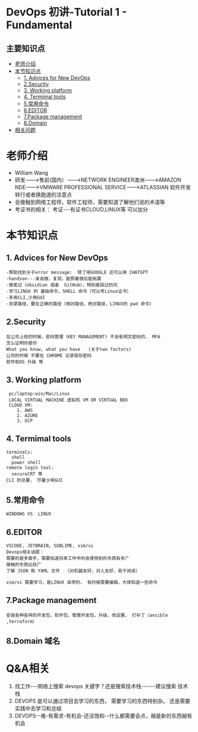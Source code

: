 # DevOps 初讲-Tutorial 1 - Fundamental
## 主要知识点
  - [老师介绍](#老师介绍)
  - [本节知识点](#本节知识点)
    - [1. Advices for New DevOps](#advices-for-new-devops)
    - [2.Security](#security)
    - [3. Working platform](#working-platform)
    - [4. Termimal tools](#termimal-tools)
    - [5.常用命令](#常用命令)
    - [6.EDITOR](#editor)
    - [7.Package management](#package-management)
    - [8.Domain](#domain)
 - [相关问题](#相关问题)



# 老师介绍
 - William Wang
 - 研发--->售前(国内）--->NETWORK ENGINEER澳洲--->AMAZON NDE--->VMWARE PROFESSIONAL SERVICE--->ATLASSIAN 软件开发 
  转行或者换跑道的注意点
  - 会接触到网络工程师，软件工程师，需要知道了解他们说的术语等
  - 考证书的相关：
     考证---有证书CLOUD,LINUX等 可以加分

# 本节知识点
## 1. Advices for New DevOps

    -帮助找到关于error message:  除了用GOOGLE 还可以用 CHATGPT
    -handson---亲自做，复现，能照着做后能拓展
    -做笔记（obsidian 或者  GitHub），特别是踩过的坑
    -学习LINUX 的 基础命令，SHELL 命令（可以考Linux证书）
    -多用CLI,少用GUI
    -目录路径，要在正确的路径（相对路径，绝对路径，LINUX的 pwd 命令）

## 2.Security

    在公司上班的时候，密码管理（KEY MANAGEMENT) 不会有明文密码的， MFA
    怎么证明你是你
    What you know, what you have   (关于two factors)
    公司的时候 不要在 CHROME 记录保存密码
    软件和OS 升级 等 

## 3. Working platform
     pc/laptop:win/Mac/Linux
     LOCAL VIRTUAL MACHINE 虚拟机 VM OR VIRTUAL BOX
     CLOUD VM:
        1. AWS
        2. AZURE
        3. GCP
     
## 4. Termimal tools
    terminals:
      shell
      power shell
    remote login tool:
      secureCRT 等
    CLI 的总要， 尽量少用GUI

## 5.常用命令
    WINDOWS VS  LINUX

## 6.EDITOR
    VSCODE, JETBRAIN, SUBLIME, vim/vi
    Devops相关话题：
    需要的是多面手，需要知道将来工作中的会使用到的东西有多广
    接触的东西比较广
    了解 JSON 和 YAML 文件  （对机器友好，对人友好，易于阅读）
    
    vim/vi 需要学习，是LINUX 自带的， 有时候需要编辑，大体知道一些命令

## 7.Package management

    安装各种各样的开发包，软件包，管理开发包，升级，改设置， 打补丁（ansible ,terraform）

## 8.Domain 域名
 

# Q&A相关

1. 找工作---网络上搜索 devops 关键字？还是搜索技术栈------建议搜索 技术栈
2. DEVOPS 是可以通过项目去学习的东西， 需要学习的东西特别杂。 还是需要实践中去学习和总结
3. DEVOPS--难-有需求-有机会-还没饱和--什么都需要会点，越是新的东西越有机会



    
